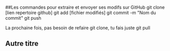 ##Les commandes pour extraire et envoyer ses modifs sur GitHub
git clone [lien repertoire github] 
git add [fichier modifiés] 
git commit -m "Nom du commit" 
git push

La prochaine fois, pas besoin de refaire git clone, tu fais juste git pull

## Autre titre